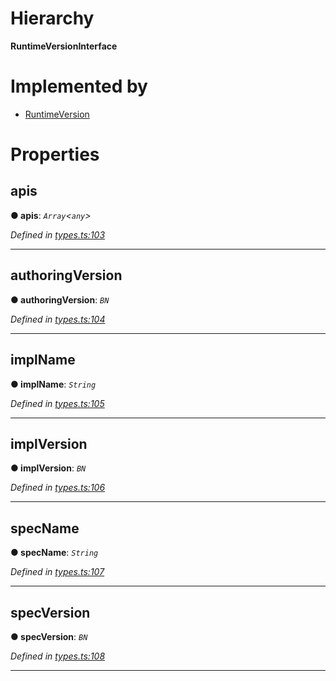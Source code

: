 

# Hierarchy

**RuntimeVersionInterface**

# Implemented by

* [RuntimeVersion](../classes/_rpc_runtimeversion_.runtimeversion.md)

# Properties

<a id="apis"></a>

##  apis

**● apis**: *`Array`<`any`>*

*Defined in [types.ts:103](https://github.com/polkadot-js/api/blob/4cba24c/packages/types/src/types.ts#L103)*

___
<a id="authoringversion"></a>

##  authoringVersion

**● authoringVersion**: *`BN`*

*Defined in [types.ts:104](https://github.com/polkadot-js/api/blob/4cba24c/packages/types/src/types.ts#L104)*

___
<a id="implname"></a>

##  implName

**● implName**: *`String`*

*Defined in [types.ts:105](https://github.com/polkadot-js/api/blob/4cba24c/packages/types/src/types.ts#L105)*

___
<a id="implversion"></a>

##  implVersion

**● implVersion**: *`BN`*

*Defined in [types.ts:106](https://github.com/polkadot-js/api/blob/4cba24c/packages/types/src/types.ts#L106)*

___
<a id="specname"></a>

##  specName

**● specName**: *`String`*

*Defined in [types.ts:107](https://github.com/polkadot-js/api/blob/4cba24c/packages/types/src/types.ts#L107)*

___
<a id="specversion"></a>

##  specVersion

**● specVersion**: *`BN`*

*Defined in [types.ts:108](https://github.com/polkadot-js/api/blob/4cba24c/packages/types/src/types.ts#L108)*

___

